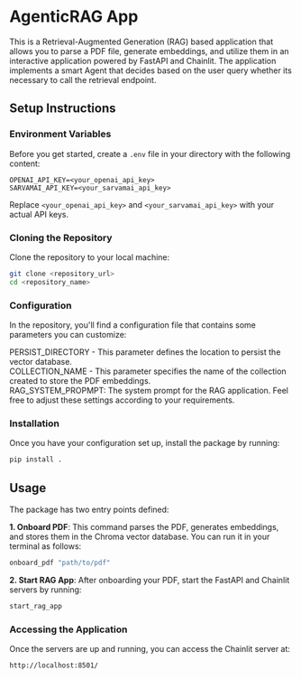 # AgenticRAG App

This is a Retrieval-Augmented Generation (RAG) based application that allows you to parse a PDF file, generate embeddings, and utilize them in an interactive application powered by FastAPI and Chainlit. The application implements a smart Agent that decides based on the user query whether its necessary to call the retrieval endpoint.

## Setup Instructions

### Environment Variables

Before you get started, create a `.env` file in your directory with the following content:
```
OPENAI_API_KEY=<your_openai_api_key>
SARVAMAI_API_KEY=<your_sarvamai_api_key>
```

Replace `<your_openai_api_key>` and `<your_sarvamai_api_key>` with your actual API keys.

### Cloning the Repository

Clone the repository to your local machine:

```bash
git clone <repository_url>
cd <repository_name>
```

### Configuration
In the repository, you'll find a configuration file that contains some parameters you can customize:

PERSIST_DIRECTORY - This parameter defines the location to persist the vector database.  
COLLECTION_NAME - This parameter specifies the name of the collection created to store the PDF embeddings.  
RAG_SYSTEM_PROPMPT: The system prompt for the RAG application.
Feel free to adjust these settings according to your requirements.

### Installation
Once you have your configuration set up, install the package by running:
```bash
pip install .
```

## Usage
The package has two entry points defined:

**1. Onboard PDF**: This command parses the PDF, generates embeddings, and stores them in the Chroma vector database. You can run it in your terminal as follows:
```bash
onboard_pdf "path/to/pdf"
```
**2. Start RAG App**: After onboarding your PDF, start the FastAPI and Chainlit servers by running:
```bash
start_rag_app
```
### Accessing the Application
Once the servers are up and running, you can access the Chainlit server at:
```arduino
http://localhost:8501/
```

